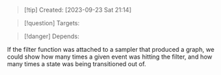 
>[!tip] Created: [2023-09-23 Sat 21:14]

>[!question] Targets: 

>[!danger] Depends: 

If the filter function was attached to a sampler that produced a graph, we could show how many times a given event was hitting the filter, and how many times a state was being transitioned out of.

